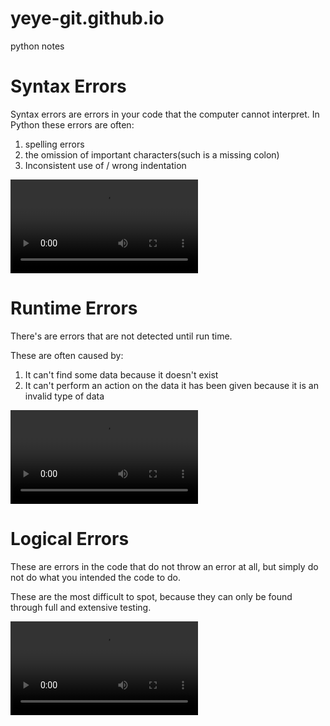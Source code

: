 # yeye-git.github.io
python notes 
# Syntax Errors

Syntax errors are errors in your code that the computer cannot interpret. In Python these errors are often:

1. spelling errors
2. the omission of important characters(such is a missing colon)
3. Inconsistent use of / wrong indentation

<video controls>
    <source src="https://cdn.loom.com/sessions/transcoded/e996aaabc8c1469fbd5587e133cb12ed.mp4?Expires=1581340381&Policy=eyJTdGF0ZW1lbnQiOlt7IlJlc291cmNlIjoiaHR0cHM6Ly9jZG4ubG9vbS5jb20vc2Vzc2lvbnMvdHJhbnNjb2RlZC9lOTk2YWFhYmM4YzE0NjlmYmQ1NTg3ZTEzM2NiMTJlZC5tcDQiLCJDb25kaXRpb24iOnsiRGF0ZUxlc3NUaGFuIjp7IkFXUzpFcG9jaFRpbWUiOjE1ODEzNDAzODF9fX1dfQ__&Signature=JijysBHs5NGtls2vNFkG0J1HhgvJda3d5kqub8jOtjQXiJIWzqVHCf-3ILMYt2Y6VwJ52~1VICMHYMcJqQve62RrKxlUXAL4ufKPwYKWGcePPfxUrmAJ8ad52EPVDEq88~AhS0Iz2lGvWLXDwcAR3oCqX2QBaZfuqePRP~4LlvSs5~1sug4ApgNLObj8LP~77r7arkttOgBKQD7zU5A26JrmYpDsof3Y7vX~PxVRruKDvYLjycE3KIF4yYwOSdRCC~YArJ5Wf-6Jgfj2psqf2eczCYManVF9MjizFKAM8NIclLigzp4ODCL3CIqzbcx~VU-t~n0WdrsROGUJiXto2w__&Key-Pair-Id=APKAJQIC5BGSW7XXK7FQ"
            </source>
</video>

# Runtime Errors

There's are errors that are not detected until run time.

These are often caused by:

1. It can't find some data because it doesn't exist
2. It can't perform an action on the data it has been given because it is an invalid type of data

<video controls>
    <source src="https://cdn.loom.com/sessions/transcoded/23f95c0a9bd546719986cd52bad81ad9.mp4?Expires=1581339887&Policy=eyJTdGF0ZW1lbnQiOlt7IlJlc291cmNlIjoiaHR0cHM6Ly9jZG4ubG9vbS5jb20vc2Vzc2lvbnMvdHJhbnNjb2RlZC8yM2Y5NWMwYTliZDU0NjcxOTk4NmNkNTJiYWQ4MWFkOS5tcDQiLCJDb25kaXRpb24iOnsiRGF0ZUxlc3NUaGFuIjp7IkFXUzpFcG9jaFRpbWUiOjE1ODEzMzk4ODd9fX1dfQ__&Signature=EgURVMofmePZ0Z~7dUx-6MnXVb42W-8FGYHjyOpVL5IZHuLvlIp3-HX3X5RUoroGWq4B4Ye-bTN-lAny3iGgg0geOXWHy7fiDAPIlvnVCwdIW-yN4U~is4Aq17XiiYHFFJkOA8rwu6AjbnSG0UJErIW5JFVvvZRHYBuaDOEb6~mkqxQuKft0CsapXV78QS6z7cF8B9FMBMuFZAeOEQ76HnwJXk9c27v0gmVch6KtLYY4Bv7kT~arRGxe6ktMdoxtPhY4c2Zugu0p~BMpHYlhUs1QKMpxc7SUNJ2sJXBSFCtmrRvucQtENb7cipd9u-bNP5SiZ2WSt-bbAcO7Yq1LXw__&Key-Pair-Id=APKAJQIC5BGSW7XXK7FQ" type="video/mp4">
</video>

# Logical Errors

These are errors in the code that do not throw an error at all, but simply do not do what you intended the code to do.

These are the most difficult to spot, because they can only be found through full and extensive testing.

<video controls>
    <source src="https://cdn.loom.com/sessions/transcoded/400b4959e97e4cceb2d62b3c96826d0e.mp4?Expires=1581340917&Policy=eyJTdGF0ZW1lbnQiOlt7IlJlc291cmNlIjoiaHR0cHM6Ly9jZG4ubG9vbS5jb20vc2Vzc2lvbnMvdHJhbnNjb2RlZC80MDBiNDk1OWU5N2U0Y2NlYjJkNjJiM2M5NjgyNmQwZS5tcDQiLCJDb25kaXRpb24iOnsiRGF0ZUxlc3NUaGFuIjp7IkFXUzpFcG9jaFRpbWUiOjE1ODEzNDA5MTd9fX1dfQ__&Signature=eeroP7e1~ebVyBmcT7L9HWpqQc8YugIX8EBdgYZi75YEwdJ8mTAvI7liycywszLo3GSP5Cut7HRC7a2CMy-IwIpdY2P8qUa-tP40lSjkELOvmevEDPjviOhtbP2qmJYUhVHoCWXf-HXu8zPNwhuTSjib9t8BhdkwZRuCsmb~zR9GA2Ucd~5G1XgyT4JXJMNKHFzvXuniD69HekZgYBE3AbHXFAUHJD4LavZAE4RO3ATmGVOqpQiYJOqnD4d8Kr8pMnqlTrywOTJWs7cpKM7rdrJ6hctCcllXBpAdW0deq2w6GS0DLkyrT-tFnqbuyYW1Yi08wL0bZYoL29wGW3l5vg__&Key-Pair-Id=APKAJQIC5BGSW7XXK7FQ" type="video/mp4">
</video>





